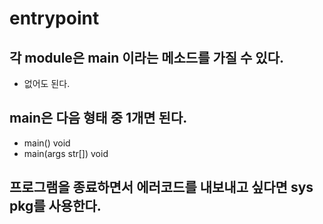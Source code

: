 # entrypoint

## 각 module은 main 이라는 메소드를 가질 수 있다.
* 없어도 된다.

## main은 다음 형태 중 1개면 된다.
* main() void
* main(args str[]) void

## 프로그램을 종료하면서 에러코드를 내보내고 싶다면 sys pkg를 사용한다.
